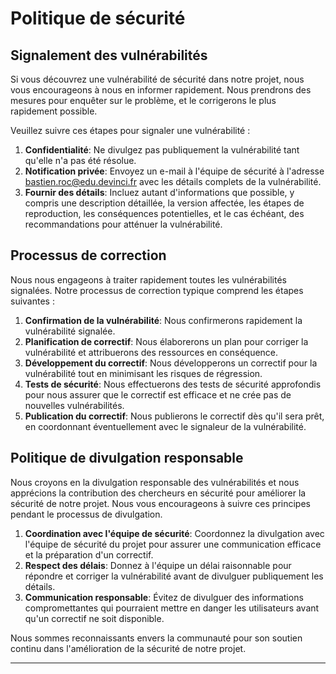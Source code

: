 # Politique de sécurité

## Signalement des vulnérabilités

Si vous découvrez une vulnérabilité de sécurité dans notre projet, nous vous encourageons à nous en informer rapidement. Nous prendrons des mesures pour enquêter sur le problème, et le corrigerons le plus rapidement possible.

Veuillez suivre ces étapes pour signaler une vulnérabilité :

1. **Confidentialité**: Ne divulgez pas publiquement la vulnérabilité tant qu'elle n'a pas été résolue.
2. **Notification privée**: Envoyez un e-mail à l'équipe de sécurité à l'adresse [bastien.roc@edu.devinci.fr](bastien.roc@edu.devinci.fr) avec les détails complets de la vulnérabilité.
3. **Fournir des détails**: Incluez autant d'informations que possible, y compris une description détaillée, la version affectée, les étapes de reproduction, les conséquences potentielles, et le cas échéant, des recommandations pour atténuer la vulnérabilité.

## Processus de correction

Nous nous engageons à traiter rapidement toutes les vulnérabilités signalées. Notre processus de correction typique comprend les étapes suivantes :

1. **Confirmation de la vulnérabilité**: Nous confirmerons rapidement la vulnérabilité signalée.
2. **Planification de correctif**: Nous élaborerons un plan pour corriger la vulnérabilité et attribuerons des ressources en conséquence.
3. **Développement du correctif**: Nous développerons un correctif pour la vulnérabilité tout en minimisant les risques de régression.
4. **Tests de sécurité**: Nous effectuerons des tests de sécurité approfondis pour nous assurer que le correctif est efficace et ne crée pas de nouvelles vulnérabilités.
5. **Publication du correctif**: Nous publierons le correctif dès qu'il sera prêt, en coordonnant éventuellement avec le signaleur de la vulnérabilité.

## Politique de divulgation responsable

Nous croyons en la divulgation responsable des vulnérabilités et nous apprécions la contribution des chercheurs en sécurité pour améliorer la sécurité de notre projet. Nous vous encourageons à suivre ces principes pendant le processus de divulgation.

1. **Coordination avec l'équipe de sécurité**: Coordonnez la divulgation avec l'équipe de sécurité du projet pour assurer une communication efficace et la préparation d'un correctif.
2. **Respect des délais**: Donnez à l'équipe un délai raisonnable pour répondre et corriger la vulnérabilité avant de divulguer publiquement les détails.
3. **Communication responsable**: Évitez de divulguer des informations compromettantes qui pourraient mettre en danger les utilisateurs avant qu'un correctif ne soit disponible.

Nous sommes reconnaissants envers la communauté pour son soutien continu dans l'amélioration de la sécurité de notre projet.

---
